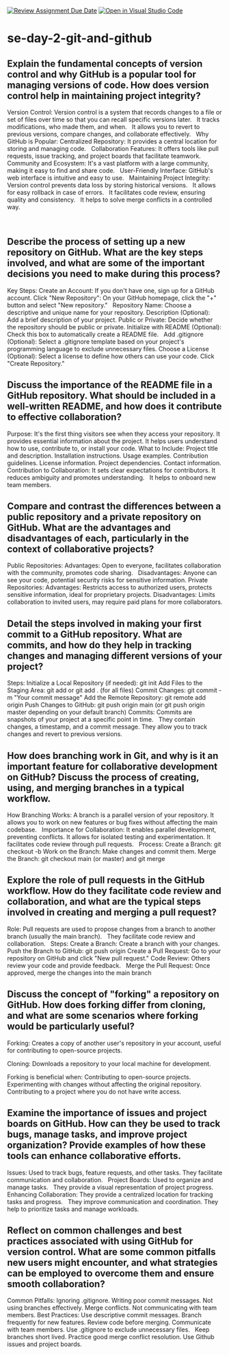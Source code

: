 [![Review Assignment Due Date](https://classroom.github.com/assets/deadline-readme-button-22041afd0340ce965d47ae6ef1cefeee28c7c493a6346c4f15d667ab976d596c.svg)](https://classroom.github.com/a/8wgCKhpZ)
[![Open in Visual Studio Code](https://classroom.github.com/assets/open-in-vscode-2e0aaae1b6195c2367325f4f02e2d04e9abb55f0b24a779b69b11b9e10269abc.svg)](https://classroom.github.com/online_ide?assignment_repo_id=18608097&assignment_repo_type=AssignmentRepo)
# se-day-2-git-and-github
## Explain the fundamental concepts of version control and why GitHub is a popular tool for managing versions of code. How does version control help in maintaining project integrity?

Version Control:
Version control is a system that records changes to a file or set of files over time so that you can recall specific versions later.   
It tracks modifications, who made them, and when.   
It allows you to revert to previous versions, compare changes, and collaborate effectively.   
Why GitHub is Popular:
Centralized Repository: It provides a central location for storing and managing code.   
Collaboration Features: It offers tools like pull requests, issue tracking, and project boards that facilitate teamwork.   
Community and Ecosystem: It's a vast platform with a large community, making it easy to find and share code.   
User-Friendly Interface: GitHub's web interface is intuitive and easy to use.   
Maintaining Project Integrity:
Version control prevents data loss by storing historical versions.   
It allows for easy rollback in case of errors.   
It facilitates code review, ensuring quality and consistency.   
It helps to solve merge conflicts in a controlled way.

   


## Describe the process of setting up a new repository on GitHub. What are the key steps involved, and what are some of the important decisions you need to make during this process?

Key Steps:
Create an Account: If you don't have one, sign up for a GitHub account.
Click "New Repository": On your GitHub homepage, click the "+" button and select "New repository."   
Repository Name: Choose a descriptive and unique name for your repository.
Description (Optional): Add a brief description of your project.
Public or Private: Decide whether the repository should be public or private.
Initialize with README (Optional): Check this box to automatically create a README file.   
Add .gitignore (Optional): Select a .gitignore template based on your project's programming language to exclude unnecessary files.
Choose a License (Optional): Select a license to define how others can use your code.
Click "Create Repository."

## Discuss the importance of the README file in a GitHub repository. What should be included in a well-written README, and how does it contribute to effective collaboration?

Purpose:
It's the first thing visitors see when they access your repository.
It provides essential information about the project.
It helps users understand how to use, contribute to, or install your code.
What to Include:
Project title and description.
Installation instructions.
Usage examples.
Contribution guidelines.
License information.
Project dependencies.
Contact information.
Contribution to Collaboration:
It sets clear expectations for contributors.
It reduces ambiguity and promotes understanding.   
It helps to onboard new team members.

## Compare and contrast the differences between a public repository and a private repository on GitHub. What are the advantages and disadvantages of each, particularly in the context of collaborative projects?

Public Repositories:
Advantages: Open to everyone, facilitates collaboration with the community, promotes code sharing.   
Disadvantages: Anyone can see your code, potential security risks for sensitive information.
Private Repositories:
Advantages: Restricts access to authorized users, protects sensitive information, ideal for proprietary projects.
Disadvantages: Limits collaboration to invited users, may require paid plans for more collaborators.

## Detail the steps involved in making your first commit to a GitHub repository. What are commits, and how do they help in tracking changes and managing different versions of your project?

Steps:
Initialize a Local Repository (if needed): git init
Add Files to the Staging Area: git add <file-name> or git add . (for all files)
Commit Changes: git commit -m "Your commit message"
Add the Remote Repository: git remote add origin <repository-url>
Push Changes to GitHub: git push origin main (or git push origin master depending on your default branch)
Commits:
Commits are snapshots of your project at a specific point in time.   
They contain changes, a timestamp, and a commit message.
They allow you to track changes and revert to previous versions.

## How does branching work in Git, and why is it an important feature for collaborative development on GitHub? Discuss the process of creating, using, and merging branches in a typical workflow.

How Branching Works:
A branch is a parallel version of your repository.
It allows you to work on new features or bug fixes without affecting the main codebase.   
Importance for Collaboration:
It enables parallel development, preventing conflicts.
It allows for isolated testing and experimentation.
It facilitates code review through pull requests.   
Process:
Create a Branch: git checkout -b <branch-name>
Work on the Branch: Make changes and commit them.
Merge the Branch: git checkout main (or master) and git merge <branch-name>

## Explore the role of pull requests in the GitHub workflow. How do they facilitate code review and collaboration, and what are the typical steps involved in creating and merging a pull request?

Role:
Pull requests are used to propose changes from a branch to another branch (usually the main branch).   
They facilitate code review and collaboration.   
Steps:
Create a Branch: Create a branch with your changes.
Push the Branch to GitHub: git push origin <branch-name>
Create a Pull Request: Go to your repository on GitHub and click "New pull request."
Code Review: Others review your code and provide feedback.   
Merge the Pull Request: Once approved, merge the changes into the main branch

## Discuss the concept of "forking" a repository on GitHub. How does forking differ from cloning, and what are some scenarios where forking would be particularly useful?
Forking: Creates a copy of another user's repository in your account, useful for contributing to open-source projects.

Cloning: Downloads a repository to your local machine for development.

Forking is beneficial when:
Contributing to open-source projects.
Experimenting with changes without affecting the original repository.
Contributing to a project where you do not have write access.

## Examine the importance of issues and project boards on GitHub. How can they be used to track bugs, manage tasks, and improve project organization? Provide examples of how these tools can enhance collaborative efforts.

Issues:
Used to track bugs, feature requests, and other tasks.
They facilitate communication and collaboration.   
Project Boards:
Used to organize and manage tasks.   
They provide a visual representation of project progress.   
Enhancing Collaboration:
They provide a centralized location for tracking tasks and progress.   
They improve communication and coordination.
They help to prioritize tasks and manage workloads.

 

## Reflect on common challenges and best practices associated with using GitHub for version control. What are some common pitfalls new users might encounter, and what strategies can be employed to overcome them and ensure smooth collaboration?

Common Pitfalls:
Ignoring .gitignore.
Writing poor commit messages.
Not using branches effectively.
Merge conflicts.
Not communicating with team members.
Best Practices:
Use descriptive commit messages.
Branch frequently for new features.
Review code before merging.
Communicate with team members.
Use .gitignore to exclude unnecessary files.   
Keep branches short lived.
Practice good merge conflict resolution.
Use Github issues and project boards.

   

